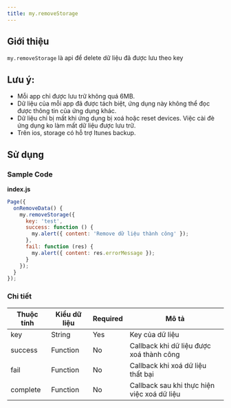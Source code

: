 ```yaml
---
title: my.removeStorage
---
```


## Giới thiệu

`my.removeStorage` là api để delete dữ liệu đã được lưu theo key

## Lưu ý:

- Mỗi app chỉ được lưu trữ không quá 6MB.
- Dữ liệu của mỗi app đã được tách biệt, ứng dụng này không thể đọc được thông tin của ứng dụng khác.
- Dữ liệu chỉ bị mất khi ứng dụng bị xoá hoặc reset devices. Việc cài đè ứng dụng ko làm mất dữ liệu được lưu trữ.
- Trên ios, storage có hỗ trợ Itunes backup.

## Sử dụng

### Sample Code

**index.js**

```js
Page({
  onRemoveData() {
    my.removeStorage({
      key: 'test',
      success: function () {
        my.alert({ content: 'Remove dữ liệu thành công' });
      },
      fail: function (res) {
        my.alert({ content: res.errorMessage });
      }
    });
  }
});
```

### Chi tiết

| Thuộc tính | Kiểu dữ liệu | Required | Mô tả                                       |
| ---------- | ------------ | -------- | ------------------------------------------- |
| key        | String       | Yes      | Key của dữ liệu                             |
| success    | Function     | No       | Callback khi dữ liệu được xoá thành công    |
| fail       | Function     | No       | Callback khi xoá dữ liệu thất bại           |
| complete   | Function     | No       | Callback sau khi thực hiện việc xoá dữ liệu |
